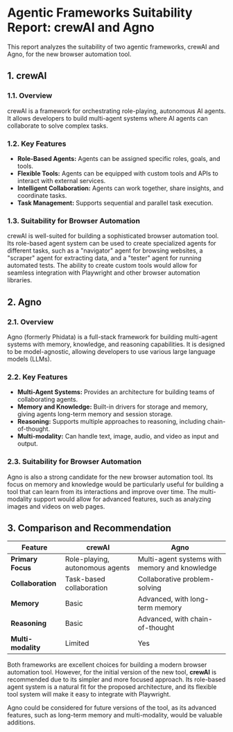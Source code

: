 # Agentic Frameworks Suitability Report: crewAI and Agno

This report analyzes the suitability of two agentic frameworks, crewAI and Agno, for the new browser automation tool.

## 1. crewAI

### 1.1. Overview

crewAI is a framework for orchestrating role-playing, autonomous AI agents. It allows developers to build multi-agent systems where AI agents can collaborate to solve complex tasks.

### 1.2. Key Features

*   **Role-Based Agents:** Agents can be assigned specific roles, goals, and tools.
*   **Flexible Tools:** Agents can be equipped with custom tools and APIs to interact with external services.
*   **Intelligent Collaboration:** Agents can work together, share insights, and coordinate tasks.
*   **Task Management:** Supports sequential and parallel task execution.

### 1.3. Suitability for Browser Automation

crewAI is well-suited for building a sophisticated browser automation tool. Its role-based agent system can be used to create specialized agents for different tasks, such as a "navigator" agent for browsing websites, a "scraper" agent for extracting data, and a "tester" agent for running automated tests. The ability to create custom tools would allow for seamless integration with Playwright and other browser automation libraries.

## 2. Agno

### 2.1. Overview

Agno (formerly Phidata) is a full-stack framework for building multi-agent systems with memory, knowledge, and reasoning capabilities. It is designed to be model-agnostic, allowing developers to use various large language models (LLMs).

### 2.2. Key Features

*   **Multi-Agent Systems:** Provides an architecture for building teams of collaborating agents.
*   **Memory and Knowledge:** Built-in drivers for storage and memory, giving agents long-term memory and session storage.
*   **Reasoning:** Supports multiple approaches to reasoning, including chain-of-thought.
*   **Multi-modality:** Can handle text, image, audio, and video as input and output.

### 2.3. Suitability for Browser Automation

Agno is also a strong candidate for the new browser automation tool. Its focus on memory and knowledge would be particularly useful for building a tool that can learn from its interactions and improve over time. The multi-modality support would allow for advanced features, such as analyzing images and videos on web pages.

## 3. Comparison and Recommendation

| Feature | crewAI | Agno |
| --- | --- | --- |
| **Primary Focus** | Role-playing, autonomous agents | Multi-agent systems with memory and knowledge |
| **Collaboration** | Task-based collaboration | Collaborative problem-solving |
| **Memory** | Basic | Advanced, with long-term memory |
| **Reasoning** | Basic | Advanced, with chain-of-thought |
| **Multi-modality** | Limited | Yes |

Both frameworks are excellent choices for building a modern browser automation tool. However, for the initial version of the new tool, **crewAI** is recommended due to its simpler and more focused approach. Its role-based agent system is a natural fit for the proposed architecture, and its flexible tool system will make it easy to integrate with Playwright.

Agno could be considered for future versions of the tool, as its advanced features, such as long-term memory and multi-modality, would be valuable additions.
